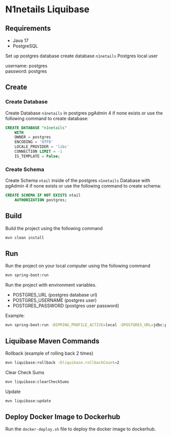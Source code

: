 # N1netails Liquibase

## Requirements
- Java 17
- PostgreSQL

Set up postgres database create database `n1netails`
Postgres local user

username: postgres \
password: postgres

## Create
### Create Database
Create Database `n1netails` in postgres pgAdmin 4 if none exists or use the following command to create database:
```sql
CREATE DATABASE "n1netails"
    WITH
    OWNER = postgres
    ENCODING = 'UTF8'
    LOCALE_PROVIDER = 'libc'
    CONNECTION LIMIT = -1
    IS_TEMPLATE = False;
```
### Create Schema
Create Schema `ntail` inside of the postgres `n1netails` Database with pgAdmin 4 if none exists or use the following command to create schema:
```sql
CREATE SCHEMA IF NOT EXISTS ntail
    AUTHORIZATION postgres;
```

## Build
Build the project using the following command
```bash
mvn clean install
```

## Run
Run the project on your local computer using the following command
```bash
mvn spring-boot:run
```

Run the project with environment variables.
- POSTGRES_URL (postgres database url)
- POSTGRES_USERNAME (postgres user)
- POSTGRES_PASSWORD (postgres user password)

Example:
```bash
mvn spring-boot:run -DSPRING_PROFILE_ACTIVE=local -DPOSTGRES_URL=jdbc:postgresql://localhost/n1netails -DPOSTGRES_USERNAME=postgres -DPOSTGRES_PASSWORD=postgres
```

## Liquibase Maven Commands

Rollback (example of rolling back 2 times)
```bash
mvn liquibase:rollback -Dliquibase.rollbackCount=2
```

Clear Check Sums
```bash
mvn liquibase:clearCheckSums
```

Update
```bash
mvn liquibase:update
```

## Deploy Docker Image to Dockerhub
Run the `docker-deploy.sh` file to deploy the docker image to dockerhub.
